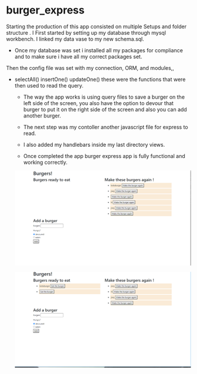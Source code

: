 # burger_express

Starting the production of this app consisted on multiple Setups and folder structure .
I First started by setting up my database through mysql workbench.
I linked my data vase to my new schema.sql.
- Once my database was set i installed all my packages for compliance and to make sure i have all my correct packages set.

Then the config file was set with my connection, ORM, and modules,,
- selectAll()
  insertOne()
  updateOne() these were the functions that were then used to read the query.

  - The way the app works is using query files to save a burger on the left side of the screen, you also have the option to devour that burger to put it on the right side of the screen and also you can add another burger.

  - The next step was my contoller another javascript file for express to read.

   -  I also added my handlebars inside my last directory views.
   - Once completed the app burger express app is fully functional and working correctly.



   ![Burger Screenshot](burgershot.PNG)

   ![Burger Made Screenshot](madetheburger.PNG)